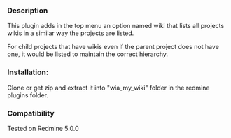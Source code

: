 ### Description

This plugin adds in the top menu an option named wiki that lists all projects wikis in a similar way the projects are listed.

For child projects that have wikis even if the parent project does not have one, it would be listed to maintain the correct hierarchy.

### Installation:

Clone or get zip and extract it into "wia_my_wiki" folder in the redmine plugins folder.

### Compatibility

Tested on Redmine 5.0.0
